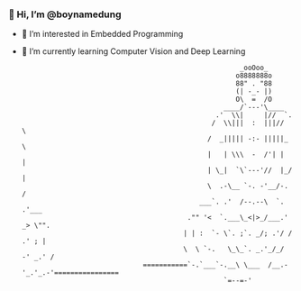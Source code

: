 ### 👋 Hi, I’m @boynamedung
- 👀 I’m interested in Embedded Programming
- 🌱 I’m currently learning Computer Vision and Deep Learning

                                                            _ooOoo_
                                                           o8888888o
                                                           88" . "88
                                                           (| -_- |)
                                                           O\  =  /O
                                                        ____/`---'\____
                                                      .'  \\|     |//  `.
                                                     /  \\|||  :  |||//  \
                                                    /  _||||| -:- |||||_  \
                                                    |   | \\\  -  /'| |   |
                                                    | \_|  `\`---'//  |_/ |
                                                    \  .-\__ `-. -'__/-.  /
                                                  ___`. .'  /--.--\  `. .'___
                                               ."" '<  `.___\_<|>_/___.' _> \"".
                                              | | :  `- \`. ;`. _/; .'/ /  .' ; |
                                              \  \ `-.   \_\_`. _.'_/_/  -' _.' /
                                    ===========`-.`___`-.__\ \___  /__.-'_.'_.-'================
                                                        `=--=-'                                    
<!---
boynamedung/boynamedung is a ✨ special ✨ repository because its `README.md` (this file) appears on your GitHub profile.
You can click the Preview link to take a look at your changes.
--->
